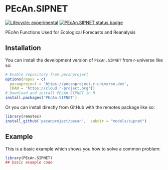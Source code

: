 # PEcAn.SIPNET

<!-- badges: start -->

[![Lifecycle: experimental](https://img.shields.io/badge/lifecycle-experimental-orange.svg)](https://lifecycle.r-lib.org/articles/stages.html#experimental) 
[![PEcAn.SIPNET status badge](https://pecanproject.r-universe.dev/badges/PEcAn.SIPNET)](https://pecanproject.r-universe.dev/PEcAn.SIPNET)

<!-- badges: end -->

PEcAn Functions Used for Ecological Forecasts and Reanalysis

## Installation

You can install the development version of `PEcAn.SIPNET` from r-universe like so:

``` r
# Enable repository from pecanproject
options(repos = c(
  pecanproject = 'https://pecanproject.r-universe.dev',
  CRAN = 'https://cloud.r-project.org'))
# Download and install PEcAn.SIPNET in R
install.packages('PEcAn.SIPNET')
```

Or you can install directly from GitHub with the remotes package like so:

``` r
library(remotes)
install_github('pecanproject/pecan',  subdir = "models/sipnet")
```

## Example

This is a basic example which shows you how to solve a common problem:

``` r
library(PEcAn.SIPNET)
## basic example code
```
